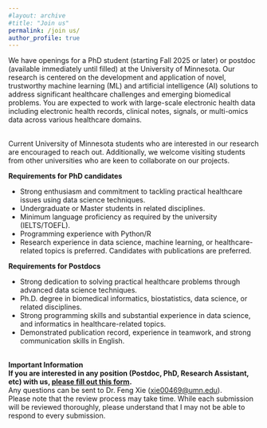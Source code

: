 ```yaml
---
#layout: archive
#title: "Join us"
permalink: /join us/
author_profile: true
---
```


We have openings for a PhD student (starting Fall 2025 or later) or postdoc (available immediately until filled) at the University of Minnesota. Our research is centered on the development and application of novel, trustworthy machine learning (ML) and artificial intelligence (AI) solutions to address significant healthcare challenges and emerging biomedical problems. You are expected to work with large-scale electronic health data including electronic health records, clinical notes, signals, or multi-omics data across various healthcare domains. 

<br/>Current University of Minnesota students who are interested in our research are encouraged to reach out. Additionally, we welcome visiting students from other universities who are keen to collaborate on our projects.

<b>Requirements for PhD candidates</b>
- Strong enthusiasm and commitment to tackling practical healthcare issues using data science techniques.
- Undergraduate or Master students in related disciplines.  
- Minimum language proficiency as required by the university (IELTS/TOEFL). 
- Programming experience with Python/R 
- Research experience in data science, machine learning, or healthcare-related topics is preferred. Candidates with publications are preferred.  

<b>Requirements for Postdocs</b>
- Strong dedication to solving practical healthcare problems through advanced data science techniques.
- Ph.D. degree in biomedical informatics,  biostatistics, data science, or related disciplines.  
- Strong programming skills and substantial experience in data science, and informatics in healthcare-related topics.
- Demonstrated publication record, experience in teamwork, and strong communication skills in English.

<br/>**Important Information**
<br/>**If you are interested in any position (Postdoc, PhD, Research Assistant, etc) with us, [please fill out this form](https://forms.gle/LP9upZyDBFP676jG9).** 
<br/>Any questions can be sent to Dr. Feng Xie (<A href="mailto:xie00469@umn.edu">xie00469@umn.edu</A>). 
<br/>Please note that the review process may take time. While each submission will be reviewed thoroughly, please understand that I may not be able to respond to every submission.


<script type='text/javascript' id='clustrmaps' src='//cdn.clustrmaps.com/map_v2.js?cl=ffffff&w=70&t=n&d=8tuUaROnSMxIFafrtIJBjLZv4TtqdawyP5VXFr4GYB4&co=ffffff&cmo=ffffff&cmn=ffffff&ct=ffffff'></script>
